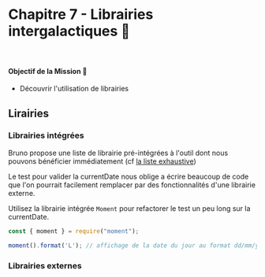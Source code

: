 # Chapitre 7 - Librairies intergalactiques 💫
&nbsp;

#### Objectif de la Mission 🎯
- Découvrir l'utilisation de librairies


## Lirairies

### Librairies intégrées

Bruno propose une liste de librairie pré-intégrées à l'outil dont nous pouvons bénéficier immédiatement (cf [la liste exhaustive](https://docs.usebruno.com/scripting/inbuilt-libraries))

Le test pour valider la currentDate nous oblige a écrire beaucoup de code que l'on pourrait facilement remplacer par des fonctionnalités d'une librairie externe.

Utilisez la librairie intégrée `Moment` pour refactorer le test un peu long sur la currentDate.

```javascript
const { moment } = require("moment");

moment().format('L'); // affichage de la date du jour au format dd/mm/yyyy
```

### Librairies externes

